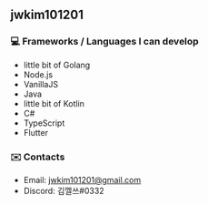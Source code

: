 ## jwkim101201

### :computer: Frameworks / Languages I can develop
- little bit of Golang
- Node.js
- VanillaJS
- Java
- little bit of Kotlin
- C#
- TypeScript
- Flutter
### :envelope: Contacts
- Email: jwkim101201@gmail.com
- Discord: 김껠쓰#0332
